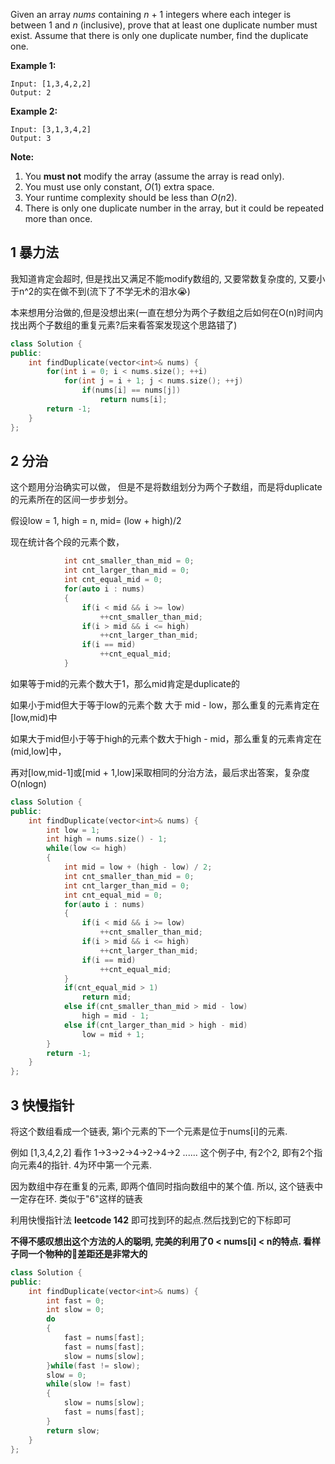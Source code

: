 Given an array *nums* containing *n* + 1 integers where each integer is between 1 and *n* (inclusive), prove that at least one duplicate number must exist. Assume that there is only one duplicate number, find the duplicate one.

**Example 1:**

```
Input: [1,3,4,2,2]
Output: 2
```

**Example 2:**

```
Input: [3,1,3,4,2]
Output: 3
```

**Note:**

1. You **must not** modify the array (assume the array is read only).
2. You must use only constant, *O*(1) extra space.
3. Your runtime complexity should be less than *O*(*n*2).
4. There is only one duplicate number in the array, but it could be repeated more than once.

## 1 暴力法

我知道肯定会超时, 但是找出又满足不能modify数组的, 又要常数复杂度的, 又要小于n\^2的实在做不到(流下了不学无术的泪水😭)

本来想用分治做的,但是没想出来(一直在想分为两个子数组之后如何在O(n)时间内找出两个子数组的重复元素?后来看答案发现这个思路错了)

```c++
class Solution {
public:
    int findDuplicate(vector<int>& nums) {
        for(int i = 0; i < nums.size(); ++i)
            for(int j = i + 1; j < nums.size(); ++j)
                if(nums[i] == nums[j])
                    return nums[i];
        return -1;
    }
};
```

## 2 分治

这个题用分治确实可以做， 但是不是将数组划分为两个子数组，而是将duplicate的元素所在的区间一步步划分。

假设low = 1, high = n, mid= (low + high)/2

现在统计各个段的元素个数，

```c++
			int cnt_smaller_than_mid = 0;
            int cnt_larger_than_mid = 0;
            int cnt_equal_mid = 0;
            for(auto i : nums)
            {
                if(i < mid && i >= low)
                    ++cnt_smaller_than_mid;
                if(i > mid && i <= high)
                    ++cnt_larger_than_mid;
                if(i == mid)
                    ++cnt_equal_mid;
            }
```

如果等于mid的元素个数大于1，那么mid肯定是duplicate的

如果小于mid但大于等于low的元素个数 大于 mid - low，那么重复的元素肯定在[low,mid)中

如果大于mid但小于等于high的元素个数大于high - mid，那么重复的元素肯定在(mid,low]中，

再对[low,mid-1]或[mid  + 1,low]采取相同的分治方法，最后求出答案，复杂度O(nlogn)

```c++
class Solution {
public:
    int findDuplicate(vector<int>& nums) {
        int low = 1;
        int high = nums.size() - 1;
        while(low <= high)
        {
            int mid = low + (high - low) / 2;
            int cnt_smaller_than_mid = 0;
            int cnt_larger_than_mid = 0;
            int cnt_equal_mid = 0;
            for(auto i : nums)
            {
                if(i < mid && i >= low)
                    ++cnt_smaller_than_mid;
                if(i > mid && i <= high)
                    ++cnt_larger_than_mid;
                if(i == mid)
                    ++cnt_equal_mid;
            }
            if(cnt_equal_mid > 1)
                return mid;
            else if(cnt_smaller_than_mid > mid - low)
                high = mid - 1;
            else if(cnt_larger_than_mid > high - mid)
                low = mid + 1;
        }
        return -1;
    }
};
```

## 3 快慢指针

将这个数组看成一个链表, 第i个元素的下一个元素是位于nums[i]的元素.

例如 [1,3,4,2,2] 看作 1->3->2->4->2->4->2 ...... 这个例子中, 有2个2, 即有2个指向元素4的指针. 4为环中第一个元素.

因为数组中存在重复的元素, 即两个值同时指向数组中的某个值. 所以, 这个链表中一定存在环. 类似于"6"这样的链表

利用快慢指针法 **leetcode 142** 即可找到环的起点.然后找到它的下标即可

**不得不感叹想出这个方法的人的聪明, 完美的利用了0 < nums[i] < n的特点. 看样子同一个物种的🧠差距还是非常大的**

```c++
class Solution {
public:
    int findDuplicate(vector<int>& nums) {
        int fast = 0;
        int slow = 0;
        do
        {
            fast = nums[fast];
            fast = nums[fast];
            slow = nums[slow];
        }while(fast != slow);
        slow = 0;
        while(slow != fast)
        {
            slow = nums[slow];
            fast = nums[fast];
        }
        return slow;
    }
};
```

